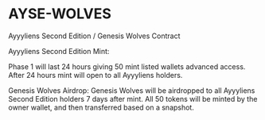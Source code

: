 # AYSE-WOLVES
Ayyyliens Second Edition / Genesis Wolves Contract


Ayyyliens Second Edition Mint:

Phase 1 will last 24 hours giving 50 mint listed wallets advanced access. 
After 24 hours mint will open to all Ayyyliens holders.

Genesis Wolves Airdrop:
Genesis Wolves will be airdropped to all Ayyyliens Second Edition holders 7 days after mint.
All 50 tokens will be minted by the owner wallet, and then transferred based on a snapshot.
